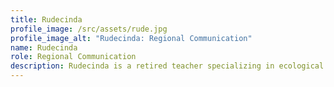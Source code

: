 ```yaml
---
title: Rudecinda
profile_image: /src/assets/rude.jpg
profile_image_alt: "Rudecinda: Regional Communication"
name: Rudecinda
role: Regional Communication
description: Rudecinda is a retired teacher specializing in ecological agriculture and natural sciences. She worked at the regional secondary school focusing on agriculture, where she successfully carried out various agricultural projects related to biodiversity, soil recovery, health, and sustainability. In Viva La Selva, Rudecinda helps with regional communication and logistics. In her free time, she enjoys reading, spending time with children and youth groups dedicated to ecology and sustainability, and, most importantly, in her fruit and vegetable garden.
---
```

